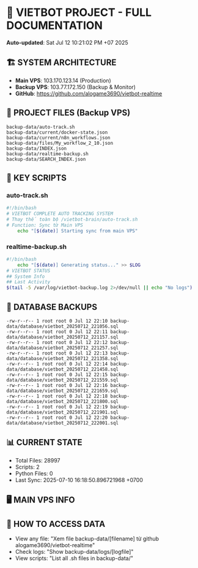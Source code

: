 # 🤖 VIETBOT PROJECT - FULL DOCUMENTATION
**Auto-updated**: Sat Jul 12 10:21:02 PM +07 2025

## 🏗️ SYSTEM ARCHITECTURE
- **Main VPS**: 103.170.123.14 (Production)
- **Backup VPS**: 103.77.172.150 (Backup & Monitor)
- **GitHub**: https://github.com/alogame3690/vietbot-realtime

## 📁 PROJECT FILES (Backup VPS)
```
backup-data/auto-track.sh
backup-data/current/docker-state.json
backup-data/current/n8n_workflows.json
backup-data/files/My_workflow_2_10.json
backup-data/INDEX.json
backup-data/realtime-backup.sh
backup-data/SEARCH_INDEX.json
```

## 🔧 KEY SCRIPTS
### auto-track.sh
```bash
#!/bin/bash
# VIETBOT COMPLETE AUTO TRACKING SYSTEM
# Thay thế toàn bộ /vietbot-brain/auto-track.sh
# Function: Sync từ Main VPS
    echo "[$(date)] Starting sync from main VPS"
```
### realtime-backup.sh
```bash
#!/bin/bash
    echo "[$(date)] Generating status..." >> $LOG
# VIETBOT STATUS
## System Info
## Last Activity
$(tail -5 /var/log/vietbot-backup.log 2>/dev/null || echo "No logs")
```

## 💾 DATABASE BACKUPS
```
-rw-r--r-- 1 root root 0 Jul 12 22:10 backup-data/database/vietbot_20250712_221056.sql
-rw-r--r-- 1 root root 0 Jul 12 22:11 backup-data/database/vietbot_20250712_221157.sql
-rw-r--r-- 1 root root 0 Jul 12 22:12 backup-data/database/vietbot_20250712_221257.sql
-rw-r--r-- 1 root root 0 Jul 12 22:13 backup-data/database/vietbot_20250712_221358.sql
-rw-r--r-- 1 root root 0 Jul 12 22:14 backup-data/database/vietbot_20250712_221458.sql
-rw-r--r-- 1 root root 0 Jul 12 22:15 backup-data/database/vietbot_20250712_221559.sql
-rw-r--r-- 1 root root 0 Jul 12 22:16 backup-data/database/vietbot_20250712_221659.sql
-rw-r--r-- 1 root root 0 Jul 12 22:18 backup-data/database/vietbot_20250712_221800.sql
-rw-r--r-- 1 root root 0 Jul 12 22:19 backup-data/database/vietbot_20250712_221901.sql
-rw-r--r-- 1 root root 0 Jul 12 22:20 backup-data/database/vietbot_20250712_222001.sql
```

## 📊 CURRENT STATE
- Total Files: 28997
- Scripts: 2
- Python Files: 0
- Last Sync: 2025-07-10 16:18:50.896721968 +0700

## 🖥️ MAIN VPS INFO


## 🚨 HOW TO ACCESS DATA
- View any file: "Xem file backup-data/[filename] từ github alogame3690/vietbot-realtime"
- Check logs: "Show backup-data/logs/[logfile]"
- View scripts: "List all .sh files in backup-data/"
